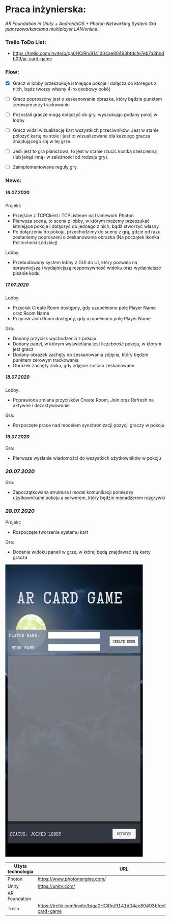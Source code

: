 ﻿# Praca inżynierska:
*AR Foundation in Unity + Android/iOS + Photon Networking System*
*Gra planszowa/karciana multiplayer LAN/online.*

### Trello ToDo List:
- https://trello.com/invite/b/qa0HCiRn/9141d04ae80493bfdcfe7eb7a3bbdb09/ar-card-game

### Flow:
- [x] Gracz w lobby przeszukuje istniejące pokoje i dołącza do któregoś z nich, bądz tworzy własny 4-ro osobowy pokój
- [ ] Gracz poproszony jest o zeskanowanie obrazka, który będzie punktem zerowym przy trackowaniu
- [ ] Pozostali gracze mogą dołączyć do gry, wyszukując podany pokój w lobby
- [ ] Gracz widzi wizualizację kart wszystkich przeciwników. Jest w stanie położyć kartę na stole i jest to wizualizowane dla każdego gracza znajdującego się w tej grze.
- [ ] Jeśli jest to gra planszowa, to jest w stanie rzucić kostką sześcienną (lub jakąś inną- w zależności od rodzaju gry).
- [ ] Zaimplementowane reguły gry.


### News:
##### *16.07.2020*
Projekt:
- Przejście z TCPClient i TCPListener na framework Photon
- Pierwsza scena, to scena z lobby, w którym możemy przeszukać istniejące pokoje i dołączyć do jednego z nich, bądź stworzyć własny
- Po dołączeniu do pokoju, przechodzimy do sceny z grą, gdzie od razu zostaniemy poproszeni o zeskanowanie obrazka (Na początek ikonka Politechniki Łódzkiej)

Lobby:
- Przebudowany system lobby z GUI do UI, który pozwala na sprawniejszą i wydajniejszą responsywność widoku oraz wydajniejsze pisanie kodu


##### *17.07.2020*
Lobby:
- Przycisk Create Room dostępny, gdy uzupełniono polę Player Name oraz Room Name
- Przycisk Join Room dostępny, gdy uzupełniono polę Player Name

Gra:
- Dodany przycisk wychodzenia z pokoju
- Dodany panel, w którym wyświetlana jest liczebność pokoju, w którym jest gracz
- Dodany obrazek zachęty do zeskanowania zdjęcia, który będzie punktem zerowym trackowania
- Obrazek zachęty znika, gdy zdjęcie zostało zeskanowane


##### *18.07.2020*
Lobby:
- Poprawiona zmiana przycisków Create Room, Join oraz Refresh na aktywne i dezaktywowanie

Gra:
- Rozpoczęte prace nad modelem synchronizacji pozycji graczy w pokoju


#### *19.07.2020*
Gra:
- Pierwsze wysłanie wiadomości do wszystkich użytkowników w pokoju


### *20.07.2020*
Gra:
- Zapoczątkowana struktura i model komunikacji pomiędzy użytkownikami pokoju a serwerem, który będzie menadżerem rozgrywki

### *28.07.2020*
Projekt:
- Rozpoczęte tworzenie systemu kart

Gra:
- Dodanie widoku paneli w grze, w której będą znajdować się karty gracza


![Lobby image](https://github.com/bakpawel103/ARcardGame/blob/Networking/images/Lobby.png)


| Użyta technologia | URL |
| ------ | ------ |
| Photon | https://www.photonengine.com/ |
| Unity | https://unity.com/ |
| AR Foundation |  |
| Trello | https://trello.com/invite/b/qa0HCiRn/9141d04ae80493bfdcfe7eb7a3bbdb09/ar-card-game |